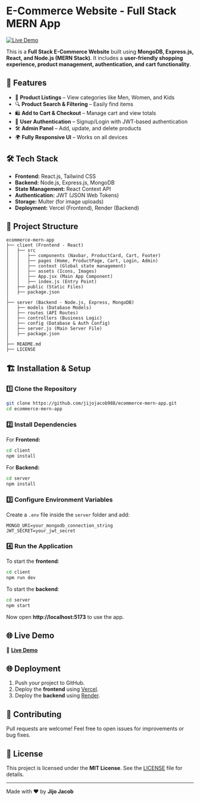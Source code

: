 # **E-Commerce Website - Full Stack MERN App**

[![Live Demo](https://img.shields.io/badge/Live-Demo-brightgreen)](https://trendify-e-commerce.web.app/)

This is a **Full Stack E-Commerce Website** built using **MongoDB, Express.js, React, and Node.js (MERN Stack)**. It includes a **user-friendly shopping experience, product management, authentication, and cart functionality**.

## 🚀 **Features**
- 🛒 **Product Listings** – View categories like Men, Women, and Kids
- 🔍 **Product Search & Filtering** – Easily find items
- 🛍 **Add to Cart & Checkout** – Manage cart and view totals
- 🔐 **User Authentication** – Signup/Login with JWT-based authentication
- 🛠 **Admin Panel** – Add, update, and delete products
- 🌍 **Fully Responsive UI** – Works on all devices

## 🛠️ **Tech Stack**
- **Frontend:** React.js, Tailwind CSS
- **Backend:** Node.js, Express.js, MongoDB
- **State Management:** React Context API
- **Authentication:** JWT (JSON Web Tokens)
- **Storage:** Multer (for image uploads)
- **Deployment:** Vercel (Frontend), Render (Backend)

## 📂 **Project Structure**
```
ecommerce-mern-app
├── client (Frontend - React)
│   ├── src
│   │   ├── components (Navbar, ProductCard, Cart, Footer)
│   │   ├── pages (Home, ProductPage, Cart, Login, Admin)
│   │   ├── context (Global state management)
│   │   ├── assets (Icons, Images)
│   │   ├── App.jsx (Main App Component)
│   │   ├── index.js (Entry Point)
│   ├── public (Static Files)
│   ├── package.json
│
├── server (Backend - Node.js, Express, MongoDB)
│   ├── models (Database Models)
│   ├── routes (API Routes)
│   ├── controllers (Business Logic)
│   ├── config (Database & Auth Config)
│   ├── server.js (Main Server File)
│   ├── package.json
│
├── README.md
├── LICENSE
```

## 🏗️ **Installation & Setup**
### 1️⃣ **Clone the Repository**
```sh
git clone https://github.com/jijojacob988/ecommerce-mern-app.git
cd ecommerce-mern-app
```
### 2️⃣ **Install Dependencies**
For **Frontend:**
```sh
cd client
npm install
```
For **Backend:**
```sh
cd server
npm install
```
### 3️⃣ **Configure Environment Variables**
Create a `.env` file inside the `server` folder and add:
```env
MONGO_URI=your_mongodb_connection_string
JWT_SECRET=your_jwt_secret
```

### 4️⃣ **Run the Application**
To start the **frontend**:
```sh
cd client
npm run dev
```
To start the **backend**:
```sh
cd server
npm start
```
Now open **http://localhost:5173** to use the app.

## 🌐 **Live Demo**
🔗 **[Live Demo](https://trendify-e-commerce.web.app/)**

## 🌐 **Deployment**
1. Push your project to GitHub.
2. Deploy the **frontend** using [Vercel](https://vercel.com/).
3. Deploy the **backend** using [Render](https://render.com/).

## 🤝 **Contributing**
Pull requests are welcome! Feel free to open issues for improvements or bug fixes.

## 📜 **License**
This project is licensed under the **MIT License**. See the [LICENSE](LICENSE) file for details.

---

Made with ❤️ by **Jijo Jacob**
